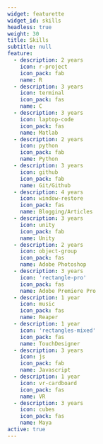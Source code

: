 ```yaml
---
widget: featurette
widget_id: skills
headless: true
weight: 30
title: Skills
subtitle: null
feature:
  - description: 2 years
    icon: r-project
    icon_pack: fab
    name: R
  - description: 3 years
    icon: terminal
    icon_pack: fas
    name: C
  - description: 3 years
    icon: laptop-code
    icon_pack: fas
    name: Matlab
  - description: 2 years
    icon: python
    icon_pack: fab
    name: Python
  - description: 3 years
    icon: github
    icon_pack: fab
    name: Git/Github
  - description: 4 years
    icon: window-restore
    icon_pack: fas
    name: Blogging/Articles
  - description: 3 years
    icon: unity
    icon_pack: fab
    name: Unity
  - description: 2 years
    icon: object-group
    icon_pack: fas
    name: Adobe Photoshop
  - description: 3 years
    icon: 'rectangle-pro'
    icon_pack: fas
    name: Adobe Premiere Pro
  - description: 1 year
    icon: music
    icon_pack: fas
    name: Reaper
  - description: 1 year
    icon: 'rectangles-mixed'
    icon_pack: fas
    name: TouchDesigner
  - description: 3 years
    icon: js
    icon_pack: fab
    name: Javascript
  - description: 1 year
    icon: vr-cardboard
    icon_pack: fas
    name: VR
  - description: 3 years
    icon: cubes
    icon_pack: fas
    name: Maya
active: true
---
```



